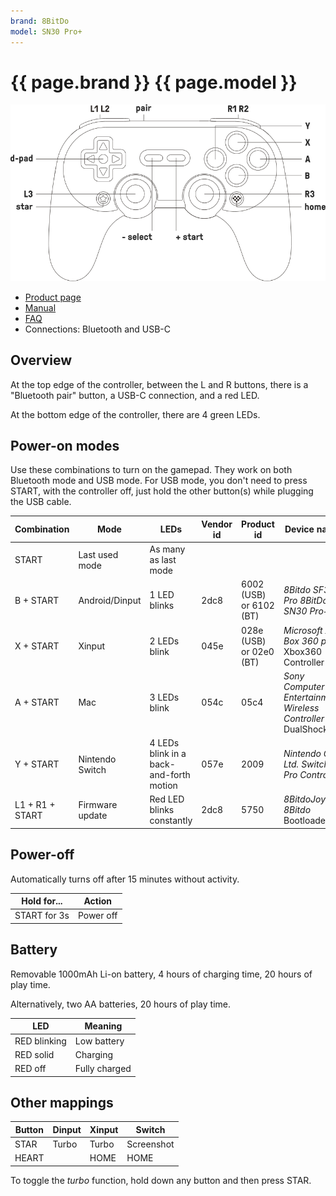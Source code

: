 ```yaml
---
brand: 8BitDo
model: SN30 Pro+
---
```


# {{ page.brand }} {{ page.model }}

<img class="drawing" src="8BitDo_SN30_Pro_Plus.svg" alt="Drawing of the {{ page.brand }} {{ page.model }} gamepad, showing all buttons.">

* [Product page](https://www.8bitdo.com/sn30-pro-plus/)
* [Manual](https://download.8bitdo.com/Manual/Controller/SN30-Pro+/SN30_Pro+_Manual.pdf)
* [FAQ](https://support.8bitdo.com/faq/sn30-pro-plus.html)
* Connections: Bluetooth and USB-C

## Overview

At the top edge of the controller, between the L and R buttons, there is a "Bluetooth pair" button, a USB-C connection, and a red LED.

At the bottom edge of the controller, there are 4 green LEDs.

## Power-on modes

Use these combinations to turn on the gamepad. They work on both Bluetooth mode and USB mode. For USB mode, you don't need to press START, with the controller off, just hold the other button(s) while plugging the USB cable.

Combination     | Mode            | LEDs                         | Vendor id | Product id | Device name                                                     |
--------------- | --------------- | --------------------------------------- | ---- | ---- | --------------------------------------------------------------- |
START           | Last used mode  | As many as last mode                    |      |      |                                                                 |
B + START       | Android/Dinput  | 1 LED blinks                            | 2dc8 | 6002 (USB) or 6102 (BT) | *8Bitdo SF30 Pro   8BitDo SN30 Pro+*         |
X + START       | Xinput          | 2 LEDs blink                            | 045e | 028e (USB) or 02e0 (BT) | *Microsoft X-Box 360 pad* Xbox360 Controller |
A + START       | Mac             | 3 LEDs blink                            | 054c | 05c4 | *Sony Computer Entertainment Wireless Controller* DualShock 4   |
Y + START       | Nintendo Switch | 4 LEDs blink in a back-and-forth motion | 057e | 2009 | *Nintendo Co., Ltd. Switch Pro Controller*                      |
L1 + R1 + START | Firmware update | Red LED blinks constantly               | 2dc8 | 5750 | *8BitdoJoy 8Bitdo* Bootloader                                   |

## Power-off

Automatically turns off after 15 minutes without activity.

Hold for...  | Action
------------ | ------
START for 3s | Power off

## Battery

Removable 1000mAh Li-on battery, 4 hours of charging time, 20 hours of play time.

Alternatively, two AA batteries, 20 hours of play time.

LED          | Meaning
------------ | -------
RED blinking | Low battery
RED solid    | Charging
RED off      | Fully charged

## Other mappings

Button | Dinput | Xinput | Switch
------ | ------ | ------ | ------
STAR   | Turbo  | Turbo  | Screenshot
HEART  |        | HOME   | HOME

To toggle the *turbo* function, hold down any button and then press STAR.
